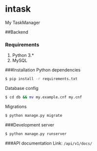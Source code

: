 # intask
My TaskManager

##Backend
### Requirements
1. Python 3.*
2. MySQL

###Installation
Python dependencies
```bash
$ pip install -r requirements.txt
```
Database config
```bash
$ cd db && mv my.example.cnf my.cnf
```
Migrations
```bash
$ python manage.py migrate
```
###Development server
```bash
$ python manage.py runserver
```
###API documentation
Link: `/api/v1/docs/`
